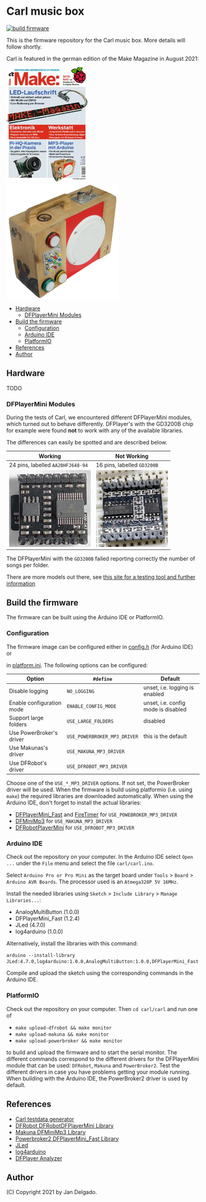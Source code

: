 # Carl music box

[![build firmware](https://github.com/jandelgado/carl/actions/workflows/build.yml/badge.svg)](https://github.com/jandelgado/carl/actions/workflows/build.yml)

This is the firmware repository for the Carl music box. More details will
follow shortly.

Carl is featured in the german edition of the Make Magazine in August 2021:

<p float="left">
  <img src=".images/make_04_21.jpg" height=300>
  <img src=".images/carl.jpg" height=300 alt="carl music box">
</p>

<!-- vim-markdown-toc GFM -->

* [Hardware](#hardware)
    * [DFPlayerMini Modules](#dfplayermini-modules)
* [Build the firmware](#build-the-firmware)
    * [Configuration](#configuration)
    * [Arduino IDE](#arduino-ide)
    * [PlatformIO](#platformio)
* [References](#references)
* [Author](#author)

<!-- vim-markdown-toc -->

## Hardware

TODO

### DFPlayerMini Modules

During the tests of Carl, we encountered different DFPlayerMini modules, which
turned out to behave differently. DFPlayer's with the GD3200B chip for example
were found **not** to work with any of the available libraries.

The differences can easily be spotted and are described below.

| Working                                         | Not Working                                                             |
|---------------------------------------------------------|---------------------------------------------------------------------------------|
| 24 pins, labelled `AA20HFJ648-94`                       | 16 pins, labelled `GD3200B`                                                     |
| <img src=".images/dfplayer_mini_good.jpg" height="200"> | <img src=".images/dfplayer_mini_bad.jpg" height="200"> |

The DFPlayerMini with the `GD3200B` failed reporting correctly the number of
songs per folder.

There are more models out there, see [this site for a testing tool and further
information](https://github.com/ghmartin77/DFPlayerAnalyzer)

## Build the firmware

The firmware can be built using the Arduino IDE or PlatformIO.

### Configuration

The firmware image can be configured either in [config.h](carl/config.h) (for Arduino IDE) or

in [platform.ini](carl/platform.ini). The following options can be configured:

| Option                    | `#define`                    | Default                             |
|---------------------------|------------------------------|-------------------------------------|
| Disable logging           | `NO_LOGGING`                 | unset, i.e. logging is enabled      |
| Enable configuration mode | `ENABLE_CONFIG_MODE`         | unset, i.e. config mode is disabled |
| Support large folders     | `USE_LARGE_FOLDERS`          | disabled                            |
| Use PowerBroker's driver  | `USE_POWERBROKER_MP3_DRIVER` | this is the default                 |
| Use Makunas's driver      | `USE_MAKUNA_MP3_DRIVER`      |                                     |
| Use DFRobot's driver      | `USE_DFROBOT_MP3_DRIVER`     |                                     |
 
Choose one of the `USE_*_MP3_DRIVER` options. If not set, the PowerBroker
driver will be used. When the firmware is build using platformio (i.e. using
`make`) the required libraries are downloaded automatically.  When using the
Arduino IDE, don't forget to install the actual libraries:
* [DFPlayerMini_Fast](https://github.com/PowerBroker2/DFPlayerMini_Fast) and [FireTimer](https://github.com/PowerBroker2/FireTimer) for `USE_POWEBROKER_MP3_DRIVER`
* [DFMiniMp3](https://github.com/Makuna/DFMiniMp3) for `USE_MAKUNA_MP3_DRIVER`
* [DFRobotPlayerMini](https://github.com/DFRobot/DFRobotDFPlayerMini) for `USE_DFROBOT_MP3_DRIVER` 

### Arduino IDE

Check out the repository on your computer. In the Arduino IDE select `Open ...`
under the `File` menu and select the file `carl/carl.ino`.

Select `Arduino Pro or Pro Mini` as the target board under `Tools` > `Board` >
`Arduino AVR Boards`. The processor used is an `Atmega328P 5V 16MHz`.

Install the needed libraries using `Sketch` > `Include Library` > `Manage Libraries...`:
* AnalogMultiButton (1.0.0)
* DFPlayerMini_Fast (1.2.4)
* JLed (4.7.0)
* log4arduino (1.0.0)

Alternatively, install the libraries with this command:
```
arduino --install-library JLed:4.7.0,log4arduino:1.0.0,AnalogMultiButton:1.0.0,DFPlayerMini_Fast:1.2.4,FireTimer:1.0.5
```

Compile and upload the sketch using the corresponding commands in the Arduino
IDE.

### PlatformIO

Check out the repository on your computer. Then `cd carl/carl` and run one of

* `make upload-dfrobot && make monitor`
* `make upload-makuna && make monitor`
* `make upload-powerbroker && make monitor`

to build and upload the firmware and to start the serial monitor. The different
commands correspond to the different drivers for the DFPlayerMini module that
can be used: `DFRobot`, `Makuna` and `PowerBroker2`. Test the different drivers
in case you have problems getting your module running. When building with
the Arduino IDE, the PowerBroker2 driver is used by default.

## References

* [Carl testdata generator](https://github.com/jandelgado/carl-testdata/)
* [DFRobot DFRobotDFPlayerMini Library](https://github.com/DFRobot/DFRobotDFPlayerMini)
* [Makuna DFMiniMp3 Library](https://github.com/Makuna/DFMiniMp3)
* [Powerbroker2 DFPlayerMini_Fast Library](https://github.com/PowerBroker2/DFPlayerMini_Fast)
* [JLed](https://github.com/jandelgado/jled)
* [log4arduino](https://github.com/jandelgado/log4arduino)
* [DFPlayer Analyzer](https://github.com/ghmartin77/DFPlayerAnalyzer)

## Author

(C) Copyright 2021 by Jan Delgado.
